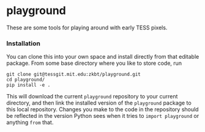 # playground

These are some tools for playing around with early TESS pixels. 

### Installation
You can clone this into your own space and install directly from that editable package. From some base directory where you like to store code, run
```
git clone git@tessgit.mit.edu:zkbt/playground.git
cd playground/
pip install -e .
```
This will download the current `playground` repository to your current directory, and then link the installed version of the `playground` package to this local repository. Changes you make to the code in the repository should be reflected in the version Python sees when it tries to `import playground` or anything `from` that.

